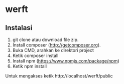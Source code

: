 # werft
## Instalasi
1. git clone atau download file zip.
2. Install composer (http://getcomposer.org).
3. Buka CMD, arahkan ke direktori project
4. Ketik composer install
5. Install npm (https://www.npmjs.com/package/npm)
6. Ketik npm install

Untuk mengakses ketik http://localhost/werft/public
